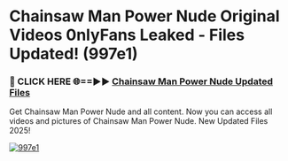 # Chainsaw Man Power Nude Original Videos 0nlyFans Leaked - Files Updated! (997e1)

<h3>🔴 CLICK HERE 🌐==►► <a href="https://tinyurl.com/5h6xmrr3" rel="nofollow">Chainsaw Man Power Nude Updated Files</a></h3>

Get Chainsaw Man Power Nude and all content. Now you can access all videos and pictures of Chainsaw Man Power Nude. New Updated Files 2025!

[![997e1](https://i.imgur.com/KVD873Z.gif)](https://tinyurl.com/5h6xmrr3)
